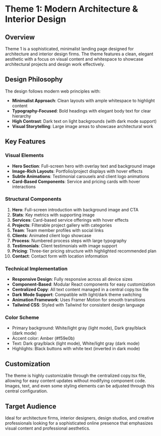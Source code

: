 # Theme 1: Modern Architecture & Interior Design

## Overview
Theme 1 is a sophisticated, minimalist landing page designed for architecture and interior design firms. The theme features a clean, elegant aesthetic with a focus on visual content and whitespace to showcase architectural projects and design work effectively.

## Design Philosophy
The design follows modern web principles with:
- **Minimalist Approach**: Clean layouts with ample whitespace to highlight content
- **Typography-Focused**: Bold headings with elegant body text for clear hierarchy
- **High Contrast**: Dark text on light backgrounds (with dark mode support)
- **Visual Storytelling**: Large image areas to showcase architectural work

## Key Features

### Visual Elements
- **Hero Section**: Full-screen hero with overlay text and background image
- **Image-Rich Layouts**: Portfolio/project displays with hover effects
- **Subtle Animations**: Testimonial carousels and client logo animations
- **Card-Based Components**: Service and pricing cards with hover interactions

### Structural Components
1. **Hero**: Full-screen introduction with background image and CTA
2. **Stats**: Key metrics with supporting image
3. **Services**: Card-based service offerings with hover effects
4. **Projects**: Filterable project gallery with categories
5. **Team**: Team member profiles with social links
6. **Clients**: Animated client logo showcase
7. **Process**: Numbered process steps with large typography
8. **Testimonials**: Client testimonials with image support
9. **Pricing**: Three-tier pricing structure with highlighted recommended plan
10. **Contact**: Contact form with location information

### Technical Implementation
- **Responsive Design**: Fully responsive across all device sizes
- **Component-Based**: Modular React components for easy customization
- **Centralized Copy**: All text content managed in a central copy.tsx file
- **Dark Mode Support**: Compatible with light/dark theme switching
- **Animation Framework**: Uses Framer Motion for smooth transitions
- **Tailwind CSS**: Styled with Tailwind for consistent design language

### Color Scheme
- Primary background: White/light gray (light mode), Dark gray/black (dark mode)
- Accent color: Amber (#f59e0b)
- Text: Dark gray/black (light mode), White/light gray (dark mode)
- Highlights: Black buttons with white text (inverted in dark mode)

## Customization
The theme is highly customizable through the centralized copy.tsx file, allowing for easy content updates without modifying component code. Images, text, and even some styling elements can be adjusted through this central configuration.

## Target Audience
Ideal for architecture firms, interior designers, design studios, and creative professionals looking for a sophisticated online presence that emphasizes visual content and professional aesthetics.